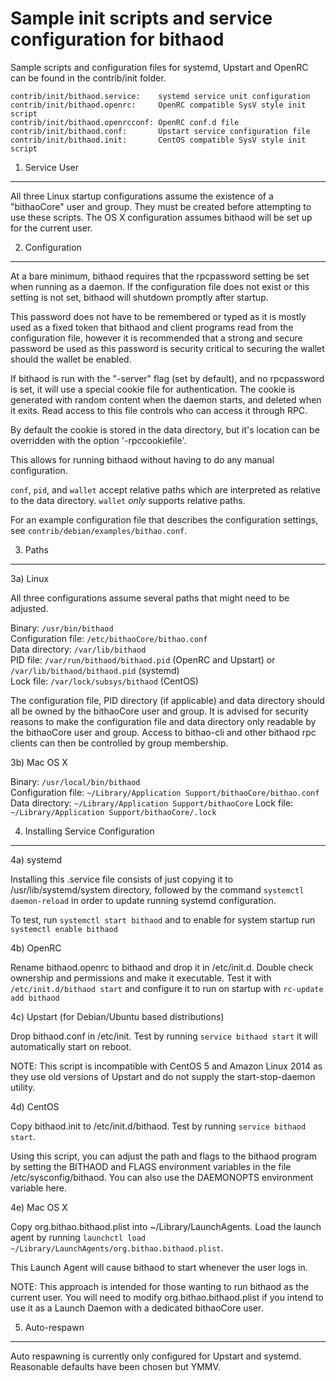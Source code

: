 Sample init scripts and service configuration for bithaod
==========================================================

Sample scripts and configuration files for systemd, Upstart and OpenRC
can be found in the contrib/init folder.

    contrib/init/bithaod.service:    systemd service unit configuration
    contrib/init/bithaod.openrc:     OpenRC compatible SysV style init script
    contrib/init/bithaod.openrcconf: OpenRC conf.d file
    contrib/init/bithaod.conf:       Upstart service configuration file
    contrib/init/bithaod.init:       CentOS compatible SysV style init script

1. Service User
---------------------------------

All three Linux startup configurations assume the existence of a "bithaoCore" user
and group.  They must be created before attempting to use these scripts.
The OS X configuration assumes bithaod will be set up for the current user.

2. Configuration
---------------------------------

At a bare minimum, bithaod requires that the rpcpassword setting be set
when running as a daemon.  If the configuration file does not exist or this
setting is not set, bithaod will shutdown promptly after startup.

This password does not have to be remembered or typed as it is mostly used
as a fixed token that bithaod and client programs read from the configuration
file, however it is recommended that a strong and secure password be used
as this password is security critical to securing the wallet should the
wallet be enabled.

If bithaod is run with the "-server" flag (set by default), and no rpcpassword is set,
it will use a special cookie file for authentication. The cookie is generated with random
content when the daemon starts, and deleted when it exits. Read access to this file
controls who can access it through RPC.

By default the cookie is stored in the data directory, but it's location can be overridden
with the option '-rpccookiefile'.

This allows for running bithaod without having to do any manual configuration.

`conf`, `pid`, and `wallet` accept relative paths which are interpreted as
relative to the data directory. `wallet` *only* supports relative paths.

For an example configuration file that describes the configuration settings,
see `contrib/debian/examples/bithao.conf`.

3. Paths
---------------------------------

3a) Linux

All three configurations assume several paths that might need to be adjusted.

Binary:              `/usr/bin/bithaod`  
Configuration file:  `/etc/bithaoCore/bithao.conf`  
Data directory:      `/var/lib/bithaod`  
PID file:            `/var/run/bithaod/bithaod.pid` (OpenRC and Upstart) or `/var/lib/bithaod/bithaod.pid` (systemd)  
Lock file:           `/var/lock/subsys/bithaod` (CentOS)  

The configuration file, PID directory (if applicable) and data directory
should all be owned by the bithaoCore user and group.  It is advised for security
reasons to make the configuration file and data directory only readable by the
bithaoCore user and group.  Access to bithao-cli and other bithaod rpc clients
can then be controlled by group membership.

3b) Mac OS X

Binary:              `/usr/local/bin/bithaod`  
Configuration file:  `~/Library/Application Support/bithaoCore/bithao.conf`  
Data directory:      `~/Library/Application Support/bithaoCore`
Lock file:           `~/Library/Application Support/bithaoCore/.lock`

4. Installing Service Configuration
-----------------------------------

4a) systemd

Installing this .service file consists of just copying it to
/usr/lib/systemd/system directory, followed by the command
`systemctl daemon-reload` in order to update running systemd configuration.

To test, run `systemctl start bithaod` and to enable for system startup run
`systemctl enable bithaod`

4b) OpenRC

Rename bithaod.openrc to bithaod and drop it in /etc/init.d.  Double
check ownership and permissions and make it executable.  Test it with
`/etc/init.d/bithaod start` and configure it to run on startup with
`rc-update add bithaod`

4c) Upstart (for Debian/Ubuntu based distributions)

Drop bithaod.conf in /etc/init.  Test by running `service bithaod start`
it will automatically start on reboot.

NOTE: This script is incompatible with CentOS 5 and Amazon Linux 2014 as they
use old versions of Upstart and do not supply the start-stop-daemon utility.

4d) CentOS

Copy bithaod.init to /etc/init.d/bithaod. Test by running `service bithaod start`.

Using this script, you can adjust the path and flags to the bithaod program by
setting the BITHAOD and FLAGS environment variables in the file
/etc/sysconfig/bithaod. You can also use the DAEMONOPTS environment variable here.

4e) Mac OS X

Copy org.bithao.bithaod.plist into ~/Library/LaunchAgents. Load the launch agent by
running `launchctl load ~/Library/LaunchAgents/org.bithao.bithaod.plist`.

This Launch Agent will cause bithaod to start whenever the user logs in.

NOTE: This approach is intended for those wanting to run bithaod as the current user.
You will need to modify org.bithao.bithaod.plist if you intend to use it as a
Launch Daemon with a dedicated bithaoCore user.

5. Auto-respawn
-----------------------------------

Auto respawning is currently only configured for Upstart and systemd.
Reasonable defaults have been chosen but YMMV.
